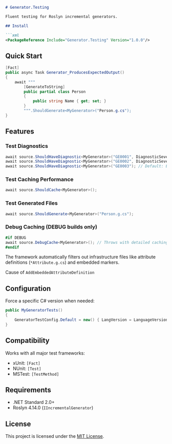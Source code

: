 ```markdown
# Generator.Testing

Fluent testing for Roslyn incremental generators.

## Install

```xml
<PackageReference Include="Generator.Testing" Version="1.0.0"/>
```

## Quick Start

```csharp
[Fact]
public async Task Generator_ProducesExpectedOutput()
{
    await """
        [GenerateToString]
        public partial class Person 
        { 
            public string Name { get; set; }
        }
        """.ShouldGenerate<MyGenerator>("Person.g.cs");
}
```

## Features

### Test Diagnostics

```csharp
await source.ShouldHaveDiagnostic<MyGenerator>("GE0001", DiagnosticSeverity.Info);
await source.ShouldHaveDiagnostic<MyGenerator>("GE0002", DiagnosticSeverity.Warning);
await source.ShouldHaveDiagnostic<MyGenerator>("GE0003"); // Default: Error
```

### Test Caching Performance

```csharp
await source.ShouldCache<MyGenerator>();
```

### Test Generated Files

```csharp
await source.ShouldGenerate<MyGenerator>("Person.g.cs");
```

### Debug Caching (DEBUG builds only)

```csharp
#if DEBUG
await source.DebugCache<MyGenerator>(); // Throws with detailed caching report
#endif
```

The framework automatically filters out infrastructure files like attribute definitions (`*Attribute.g.cs`) and embedded
markers.

Cause of `AddEmbeddedAttributeDefinition`

## Configuration

Force a specific C# version when needed:

```csharp
public MyGeneratorTests()
{
    GeneratorTestConfig.Default = new() { LangVersion = LanguageVersion.CSharp13 };
}
```

## Compatibility

Works with all major test frameworks:

- xUnit: `[Fact]`
- NUnit: `[Test]`
- MSTest: `[TestMethod]`

## Requirements

- .NET Standard 2.0+
- Roslyn 4.14.0 (`IIncrementalGenerator`)

## License

This project is licensed under the [MIT License](LICENSE).
